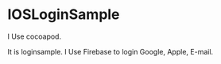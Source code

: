 # IOSLoginSample

I Use cocoapod.

It is loginsample. I Use Firebase to login Google, Apple, E-mail.
